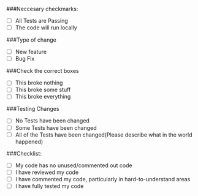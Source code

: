 ###Neccesary checkmarks:

* [ ] All Tests are Passing
* [ ] The code will run locally

###Type of change

* [ ] New feature
* [ ] Bug Fix

###Check the correct boxes

* [ ] This broke nothing
* [ ] This broke some stuff
* [ ] This broke everything

###Testing Changes

* [ ] No Tests have been changed
* [ ] Some Tests have been changed
* [ ] All of the Tests have been changed(Please describe what in the world happened)

###Checklist:

* [ ] My code has no unused/commented out code
* [ ] I have reviewed my code
* [ ] I have commented my code, particularly in hard-to-understand areas
* [ ] I have fully tested my code

